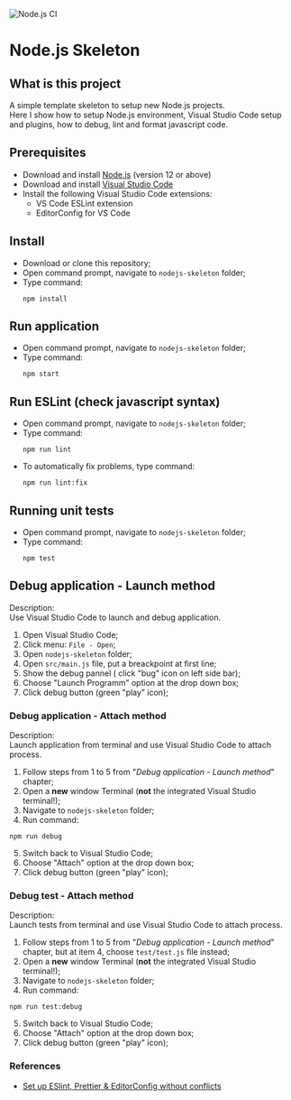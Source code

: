 ![Node.js CI](https://github.com/mauroao/nodejs-skeleton/workflows/Node.js%20CI/badge.svg)
# Node.js Skeleton

## What is this project

A simple template skeleton to setup new Node.js projects. <br />
Here I show how to setup Node.js environment, Visual Studio Code setup and plugins, how to debug, lint and format javascript code.

## Prerequisites

* Download and install [Node.js](https://nodejs.org/en/) (version 12 or above)
* Download and install [Visual Studio Code](https://code.visualstudio.com)
* Install the following Visual Studio Code extensions:
  - VS Code ESLint extension
  - EditorConfig for VS Code

## Install

- Download or clone this repository;
- Open command prompt, navigate to `nodejs-skeleton` folder;
- Type command:
  ```
  npm install
  ```

## Run application

- Open command prompt, navigate to `nodejs-skeleton` folder;
- Type command:
  ```
  npm start
  ```

## Run ESLint (check javascript syntax)

- Open command prompt, navigate to `nodejs-skeleton` folder;
- Type command:
  ```
  npm run lint
  ```
- To automatically fix problems, type command:
  ```
  npm run lint:fix
  ```

## Running unit tests

- Open command prompt, navigate to `nodejs-skeleton` folder;
- Type command:
  ```
  npm test
  ```

## Debug application - Launch method

Description: <br />
Use Visual Studio Code to launch and debug application.

1. Open Visual Studio Code;
2. Click menu: `File - Open`;
3. Open `nodejs-skeleton` folder;
4. Open `src/main.js` file, put a breackpoint at first line;
5. Show the debug pannel ( click "bug" icon on left side bar);
6. Choose "Launch Programm" option at the drop down box;
7. Click debug button (green "play" icon);

### Debug application - Attach method

Description: <br />
Launch application from terminal and use Visual Studio Code to attach process.

1. Follow steps from 1 to 5 from "*Debug application - Launch method*" chapter;
2. Open a **new** window Terminal (**not** the integrated Visual Studio terminal!);
3. Navigate to `nodejs-skeleton` folder;
4. Run command:
```
npm run debug
```
5. Switch back to Visual Studio Code;
6. Choose "Attach" option at the drop down box;
7. Click debug button (green "play" icon);

### Debug test - Attach method

Description: <br />
Launch tests from terminal and use Visual Studio Code to attach process.

1. Follow steps from 1 to 5 from "*Debug application - Launch method*" chapter, but at item 4, choose `test/test.js` file instead;
2. Open a **new** window Terminal (**not** the integrated Visual Studio terminal!);
3. Navigate to `nodejs-skeleton` folder;
4. Run command:
```
npm run test:debug
```
5. Switch back to Visual Studio Code;
6. Choose "Attach" option at the drop down box;
7. Click debug button (green "play" icon);

### References

* [Set up ESlint, Prettier & EditorConfig without conflicts](https://blog.theodo.com/2019/08/empower-your-dev-environment-with-eslint-prettier-and-editorconfig-with-no-conflicts/)
